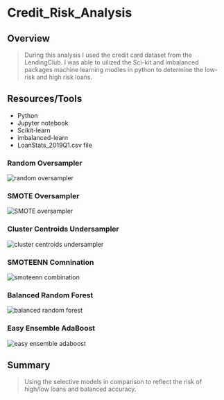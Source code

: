 # Credit_Risk_Analysis

## Overview
> During this analysis I used the credit card dataset from the LendingClub. I was able to uilized the Sci-kit and imbalanced packages machine learning modles in python to determine the low-risk and high risk loans.

## Resources/Tools
  * Python
  * Jupyter notebook
  * Scikit-learn
  * imbalanced-learn
  * LoanStats_2019Q1.csv file

### Random Oversampler
![random oversampler](https://user-images.githubusercontent.com/114452770/219115349-a79f770f-5b76-4b05-aacb-bd0f213c5c81.PNG)

### SMOTE Oversampler
![SMOTE oversampler](https://user-images.githubusercontent.com/114452770/219115412-bd8cea02-de57-4b48-b632-ed8ee571bada.PNG)

### Cluster Centroids Undersampler
![cluster centroids undersampler](https://user-images.githubusercontent.com/114452770/219115444-118bf2db-a13c-4125-8a31-4a1eeef86324.PNG)

### SMOTEENN Comnination
![smoteenn combination](https://user-images.githubusercontent.com/114452770/219115477-cc975696-e58a-442a-8d1e-82d000067a2a.PNG)

### Balanced Random Forest
![balanced random forest](https://user-images.githubusercontent.com/114452770/219115500-f374d899-e0cb-4475-9b83-0ac52bf5a91b.PNG)

### Easy Ensemble AdaBoost
![easy ensemble adaboost](https://user-images.githubusercontent.com/114452770/219115519-446d910d-0c6e-439c-b714-5c7e454dbea0.PNG)

## Summary
> Using the selective models in comparison to reflect the risk of high/low loans and balanced accuracy. 
